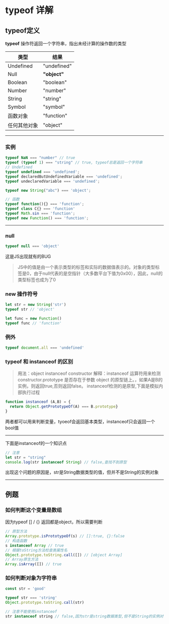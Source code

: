 # typeof 详解

## typeof定义

**typeof** 操作符返回一个字符串，指出未经计算的操作数的类型

| 类型 | 结果 |
| -- | -- |
| Undefined | "undefined" |
| Null | **"object"** |
| Boolean | "boolean" |
| Number | "number" |
| String | "string" |
| Symbol | "symbol" |
| 函数对象 | "function" |
| 任何其他对象 | "object" |

---

### 实例

```js
typeof NaN === "number" // true
typeof (typeof 1) === "string" // true, typeof总是返回一个字符串
// Undefined
typeof undefined === 'undefined';
typeof declaredButUndefinedVariable === 'undefined';
typeof undeclaredVariable === 'undefined';

typeof new String("abc") === 'object';

// 函数
typeof function(){} === 'function';
typeof class C{} === 'function'
typeof Math.sin === 'function';
typeof new Function() === 'function';
```

---

### null

```js
typeof null === 'object'
```

这是JS出现就有的BUG

> JS中的值是由一个表示类型的标签和实际的数据值表示的。对象的类型标签是0，由于null代表的是空指针（大多数平台下值为0x00），因此，null的类型标签也成为了0

### new 操作符号

```js
let str = new String('str')
typeof str // 'object'

let func = new Function()
typeof func // 'function'
```

### 例外

```js
typeof document.all === 'undefined'
```

### typeof 和 instanceof 的区别

> 用法：object instanceof constructor
> 解释：instanceof 运算符用来检测 constructor.prototype 是否存在于参数 object 的原型链上。，如果A是B的实例，则返回true,否则返回false。 instanceof检测的是原型,下面是模拟内部执行过程

```js
function instanceof (A,B) = {
  return Object.getPrototypeOf(A) === B.prototype}
}
```

两者都可以用来判断变量，tyoeof会返回基本类型，instanceof只会返回一个bool值

---

下面是instanceof的一个知识点

```js
// 注意
let str = "string"
console.log(str instanceof String) // false,查找不到原型
```

出现这个问题的原因是，str是String数据类型的值，但并不是String的实例对象

---

## 例题

### 如何判断这个变量是数组

因为typeof [] / {} 返回都是object，所以需要判断

```js
// 原型方法
Array.prototype.isPrototypeOf(s) // []:true, {}:false
// 构造函数
s instanceof Array // true
// 根据toString方法检查类属性名
Object.prototype.toString.call([]) // [object Array]
// Array原生方法
Array.isArray([]) // true

```

### 如何判断对象为字符串

```js
const str = 'good'

typeof str === 'string'
Object.prototype.toString.call(str)

// 注意不能使用instanceof
str instanceof string // false,因为str是string数据类型,但不是String的实例对象
```
